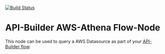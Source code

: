 [![Build Status](https://github.com/Axway-API-Builder-Ext/api-builder-extras/workflows/File%20Flow-Node%20Tests/badge.svg)](https://github.com/Axway-API-Builder-Ext/api-builder-extras/actions)

# API-Builder AWS-Athena Flow-Node

This node can be used to query a AWS Datasource as part of your [API-Builder flow][1].  


[1]: https://docs.axway.com/bundle/API_Builder_4x_allOS_en/page/api_builder_flows.html
[2]: https://docs.axway.com/bundle/API_Builder_4x_allOS_en/page/api_builder_getting_started_guide.html
[3]: https://github.com/Axway-API-Builder-Ext/api-builder-extras/issues

[filter]: imgs/athena-flownode.png
[filter-include]: imgs/flownode-filter-include.png
[filter-exclude]: imgs/flownode-filter-exclude.png
